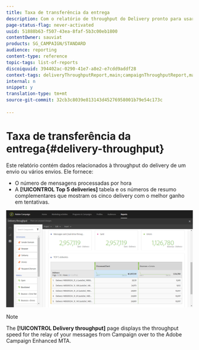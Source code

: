 ```yaml
---
title: Taxa de transferência da entrega
description: Com o relatório de throughput do Delivery pronto para usar, saiba mais sobre o sucesso do seu delivery.
page-status-flag: never-activated
uuid: 51888b63-f507-43ea-8faf-5b3c00eb1800
contentOwner: sauviat
products: SG_CAMPAIGN/STANDARD
audience: reporting
content-type: reference
topic-tags: list-of-reports
discoiquuid: 394402ac-0290-41e7-a8e2-e7cdd9addf28
context-tags: deliveryThroughputReport,main;campaignThroughputReport,main;programThroughputReport,main
internal: n
snippet: y
translation-type: tm+mt
source-git-commit: 32cb3c8039e813143d45276958001b79e54c173c

---
```



# Taxa de transferência da entrega{#delivery-throughput}

Este relatório contém dados relacionados à throughput do delivery de um envio ou vários envios. Ele fornece:

* O número de mensagens processadas por hora
* A **[!UICONTROL Top 5 deliveries]** tabela e os números de resumo complementares que mostram os cinco delivery com o melhor ganho em tentativas.

![](assets/delivery_reports_1.png)

>[!NOTE]
>
>The **[!UICONTROL Delivery throughput]** page displays the throughput speed for the relay of your messages from Campaign over to the Adobe Campaign Enhanced MTA.
